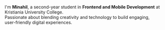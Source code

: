 I'm **Minahil**, a second-year student in **Frontend and Mobile Development** at Kristiania University College.  
Passionate about blending creativity and technology to build engaging, user-friendly digital experiences.

